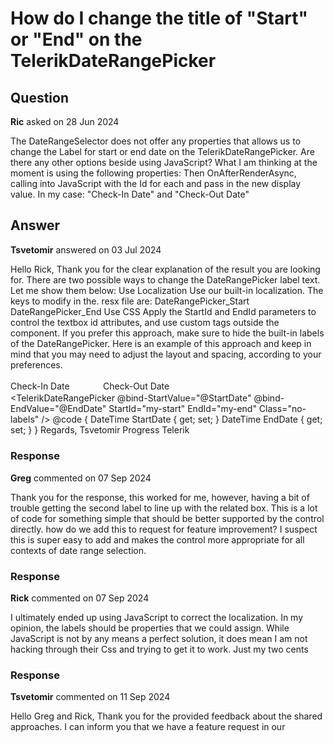 # How do I change the title of "Start" or "End" on the TelerikDateRangePicker

## Question

**Ric** asked on 28 Jun 2024

The DateRangeSelector does not offer any properties that allows us to change the Label for start or end date on the TelerikDateRangePicker. Are there any other options beside using JavaScript? What I am thinking at the moment is using the following properties: Then OnAfterRenderAsync, calling into JavaScript with the Id for each and pass in the new display value. In my case: "Check-In Date" and "Check-Out Date"

## Answer

**Tsvetomir** answered on 03 Jul 2024

Hello Rick, Thank you for the clear explanation of the result you are looking for. There are two possible ways to change the DateRangePicker label text. Let me show them below: Use Localization Use our built-in localization. The keys to modify in the. resx file are: DateRangePicker_Start DateRangePicker_End Use CSS Apply the StartId and EndId parameters to control the textbox id attributes, and use custom <label> tags outside the component. If you prefer this approach, make sure to hide the built-in labels of the DateRangePicker. Here is an example of this approach and keep in mind that you may need to adjust the layout and spacing, according to your preferences. <div style="display: flex; gap: 8px;"> <label for="my-start" style="display: inline-block; width: 10em; padding: .2em 0;"> Check-In Date </label> <label for="my-end" style="display: inline-block; width: 10em; padding: .2em 0;"> Check-Out Date </label> </div> <TelerikDateRangePicker @bind-StartValue="@StartDate" @bind-EndValue="@EndDate" StartId="my-start" EndId="my-end" Class="no-labels" /> <style> /* remove reserved space for labels */.no-labels.k-floating-label-container { padding-top: 0;
} /* hide default labels */.no-labels.k-floating-label { display: none;
} </style> @code {
DateTime StartDate { get; set; }
DateTime EndDate { get; set; }
} Regards, Tsvetomir Progress Telerik

### Response

**Greg** commented on 07 Sep 2024

Thank you for the response, this worked for me, however, having a bit of trouble getting the second label to line up with the related box. This is a lot of code for something simple that should be better supported by the control directly. how do we add this to request for feature improvement? I suspect this is super easy to add and makes the control more appropriate for all contexts of date range selection.

### Response

**Rick** commented on 07 Sep 2024

I ultimately ended up using JavaScript to correct the localization. In my opinion, the labels should be properties that we could assign. While JavaScript is not by any means a perfect solution, it does mean I am not hacking through their Css and trying to get it to work. Just my two cents

### Response

**Tsvetomir** commented on 11 Sep 2024

Hello Greg and Rick, Thank you for the provided feedback about the shared approaches. I can inform you that we have a feature request in our
